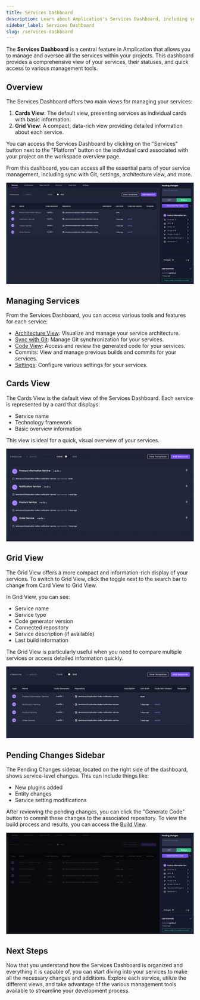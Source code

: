 ```yaml
---
title: Services Dashboard
description: Learn about Amplication's Services Dashboard, including service management, views, and related features.
sidebar_label: Services Dashboard
slug: /services-dashboard
---
```


The **Services Dashboard** is a central feature in Amplication that allows you to manage and oversee all the services within your projects. This dashboard provides a comprehensive view of your services, their statuses, and quick access to various management tools.

## Overview

The Services Dashboard offers two main views for managing your services:

1. **Cards View**: The default view, presenting services as individual cards with basic information.
2. **Grid View**: A compact, data-rich view providing detailed information about each service.

You can access the Services Dashboard by clicking on the "Services" button next to the "Platform" button on the individual card associated with your project on the workspace overview page.

From this dashboard, you can access all the essential parts of your service management, including sync with Git, settings, architecture view, and more.

![Amplication Services Dashboard](./assets/services-dashboard/services-dashboard.png)

## Managing Services

From the Services Dashboard, you can access various tools and features for each service:

- [Architecture View](/break-the-monolith/): Visualize and manage your service architecture.
- [Sync with Git](/smart-git-sync): Manage Git synchronization for your services.
- [Code View](/getting-started/view-generated-code): Access and review the generated code for your services.
- Commits: View and manage previous builds and commits for your services.
- [Settings](/how-to/api-admin-ui-settings): Configure various settings for your services.

## Cards View

The Cards View is the default view of the Services Dashboard. Each service is represented by a card that displays:

- Service name
- Technology framework
- Basic overview information

This view is ideal for a quick, visual overview of your services.

![Amplication Services Dashboard Card View](./assets/services-dashboard/card-view.png)

## Grid View

The Grid View offers a more compact and information-rich display of your services. To switch to Grid View, click the toggle next to the search bar to change from Card View to Grid View.

In Grid View, you can see:

- Service name
- Service type
- Code generator version
- Connected repository
- Service description (if available)
- Last build information

The Grid View is particularly useful when you need to compare multiple services or access detailed information quickly.

![Amplication Services Dashboard Grid View](./assets/services-dashboard/grid-view.png)

## Pending Changes Sidebar

The Pending Changes sidebar, located on the right side of the dashboard, shows service-level changes. This can include things like:

- New plugins added
- Entity changes
- Service setting modifications

After reviewing the pending changes, you can click the "Generate Code" button to commit these changes to the associated repository. To view the build process and results, you can access the [Build View](/building-new-versions/).

![Amplication Services Dashboard Pending Changes Sidebar](./assets/services-dashboard/pending-changes.png)

## Next Steps

Now that you understand how the Services Dashboard is organized and everything it is capable of, you can start diving into your services to make all the necessary changes and additions. Explore each service, utilize the different views, and take advantage of the various management tools available to streamline your development process.